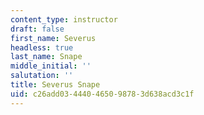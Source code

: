 ```yaml
---
content_type: instructor
draft: false
first_name: Severus
headless: true
last_name: Snape
middle_initial: ''
salutation: ''
title: Severus Snape
uid: c26add03-4440-4650-9878-3d638acd3c1f
---
```

